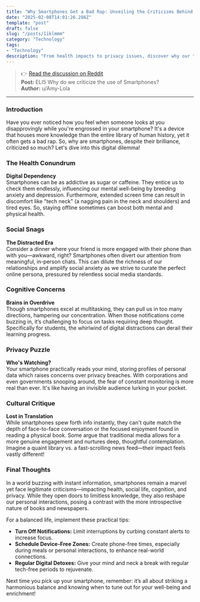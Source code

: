 ```yaml
---
title: "Why Smartphones Get a Bad Rap: Unveiling the Criticisms Behind the Screen"
date: "2025-02-08T14:01:26.286Z"
template: "post"
draft: false
slug: "/posts/1iklmmm"
category: "Technology"
tags:
- "Technology"
description: "From health impacts to privacy issues, discover why our trusty gadgets face so much criticism."
---
```

>👉 [Read the discussion on Reddit](https://www.reddit.com/r/explainlikeimfive/comments/1iklmmm)  
>**Post:** ELI5 Why do we criticize the use of Smartphones?  
>**Author:** u/Amy-Lola  
---

### Introduction

Have you ever noticed how you feel when someone looks at you disapprovingly while you're engrossed in your smartphone? It's a device that houses more knowledge than the entire library of human history, yet it often gets a bad rap. So, why are smartphones, despite their brilliance, criticized so much? Let's dive into this digital dilemma!

### The Health Conundrum

**Digital Dependency**  
Smartphones can be as addictive as sugar or caffeine. They entice us to check them endlessly, influencing our mental well-being by breeding anxiety and depression. Furthermore, extended screen time can result in discomfort like "tech neck" (a nagging pain in the neck and shoulders) and tired eyes. So, staying offline sometimes can boost both mental and physical health.

### Social Snags

**The Distracted Era**  
Consider a dinner where your friend is more engaged with their phone than with you—awkward, right? Smartphones often divert our attention from meaningful, in-person chats. This can dilute the richness of our relationships and amplify social anxiety as we strive to curate the perfect online persona, pressured by relentless social media standards.

### Cognitive Concerns

**Brains in Overdrive**  
Though smartphones excel at multitasking, they can pull us in too many directions, hampering our concentration. When those notifications come buzzing in, it’s challenging to focus on tasks requiring deep thought. Specifically for students, the whirlwind of digital distractions can derail their learning progress.

### Privacy Puzzle

**Who's Watching?**  
Your smartphone practically reads your mind, storing profiles of personal data which raises concerns over privacy breaches. With corporations and even governments snooping around, the fear of constant monitoring is more real than ever. It's like having an invisible audience lurking in your pocket.

### Cultural Critique

**Lost in Translation**  
While smartphones spew forth info instantly, they can't quite match the depth of face-to-face conversation or the focused enjoyment found in reading a physical book. Some argue that traditional media allows for a more genuine engagement and nurtures deep, thoughtful contemplation. Imagine a quaint library vs. a fast-scrolling news feed—their impact feels vastly different!

### Final Thoughts

In a world buzzing with instant information, smartphones remain a marvel yet face legitimate criticisms—impacting health, social life, cognition, and privacy. While they open doors to limitless knowledge, they also reshape our personal interactions, posing a contrast with the more introspective nature of books and newspapers.

For a balanced life, implement these practical tips:  
- **Turn Off Notifications:** Limit interruptions by curbing constant alerts to increase focus.
- **Schedule Device-Free Zones:** Create phone-free times, especially during meals or personal interactions, to enhance real-world connections.
- **Regular Digital Detoxes:** Give your mind and neck a break with regular tech-free periods to rejuvenate.

Next time you pick up your smartphone, remember: it’s all about striking a harmonious balance and knowing when to tune out for your well-being and enrichment!